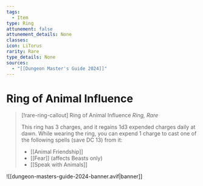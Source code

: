 ```yaml
---
tags:
  - Item
type: Ring
attunement: false
attunement_details: None
classes: 
icon: LiTorus
rarity: Rare
type_details: None
sources:
  - "[[Dungeon Master's Guide 2024]]"
---
```

# Ring of Animal Influence
>[!rare-ring-callout] Ring of Animal Influence
>_Ring, Rare_
>
>This ring has 3 charges, and it regains 1d3 expended charges daily at dawn. While wearing the ring, you can expend 1 charge to cast one of the following spells (save DC 13) from it:
>
>- [[Animal Friendship]]
>- [[Fear]] (affects Beasts only)
>- [[Speak with Animals]]
>


![[dungeon-masters-guide-2024-banner.avif|banner]]